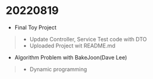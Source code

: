 # 20220819

- Final Toy Project
> - Update Controller, Service Test code with DTO
> - Uploaded Project wit README.md

- Algorithm Problem with BakeJoon(Dave Lee)
> - Dynamic programming
